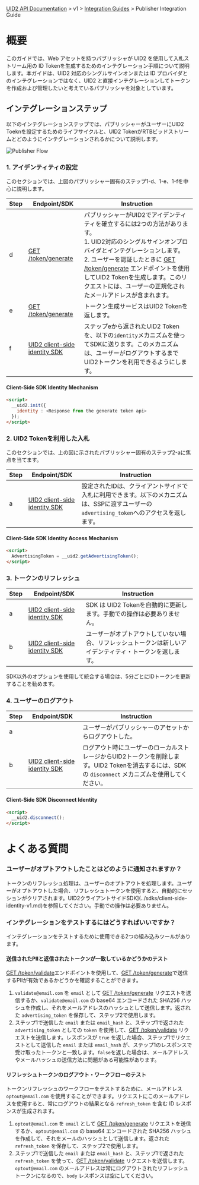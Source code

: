 [UID2 API Documentation](../../README.md) > v1 > [Integration Guides](README.md) > Publisher Integration Guide

# 概要

このガイドでは、Web アセットを持つパブリッシャが UID2 を使用して入札ストリーム用の ID Tokenを生成するためのインテグレーション手順について説明します。本ガイドは、UID2 対応のシングルサインオンまたは ID プロバイダとのインテグレーションではなく、UID2 と直接インテグレーションしてトークンを作成および管理したいと考えているパブリッシャを対象としています。

## インテグレーションステップ

以下のインテグレーションステップでは、パブリッシャーがユーザーにUID2 Toeknを設定するためのライフサイクルと、UID2 TokenがRTBビッドストリームとどのようにインテグレーションされるかについて説明します。

![Publisher Flow](https://mermaid.ink/svg/eyJjb2RlIjoiICBzZXF1ZW5jZURpYWdyYW1cbiAgICBwYXJ0aWNpcGFudCBVIGFzIOODpuODvOOCtuODvFxuICAgIHBhcnRpY2lwYW50IFAgYXMg44OR44OW44Oq44OD44K344Oj44O8XG4gICAgcGFydGljaXBhbnQgVUlEMiBhcyBVSUQyIFNlcnZpY2VcbiAgICBwYXJ0aWNpcGFudCBTU1BcbiAgICBOb3RlIG92ZXIgVSxTU1A6IDEuIOOCouOCpOODh-ODs-ODhuOCo-ODhuOCo-OBruioreWumlxuICAgIFUtPj4rUDogMS1hLiDjg6bjg7zjgrbjg7zjgYzjg5Hjg5bjg6rjg4Pjgrfjg6Pjg7zjga7jgqLjgrvjg4Pjg4jjgavjgqLjgq_jgrvjgrnjgZfjgb7jgZnjgIJcbiAgICBQLT4-LVU6IDEtYi4g44OR44OW44Oq44OD44K344Oj44O844Gv44CB44Kq44O844OX44Oz44Gq44Kk44Oz44K_44O844ON44OD44OI44Gu5L6h5YCk5Lqk5o-b44KS6Kqs5piO44GX44CB44Ot44Kw44Kk44Oz44KS6KaB5rGC44GX44G-44GZ44CCXG4gICAgYWN0aXZhdGUgVVxuICAgIFUtPj5QOiAxLWMuIOODpuODvOOCtuODvOOBr-iqjeiovOOCkuihjOOBhOOAgVVJRDLjga7kvZzmiJDjgpLoqLHlj6_jgZfjgb7jgZnjgIJcbiAgICBkZWFjdGl2YXRlIFVcbiAgICBhY3RpdmF0ZSBQXG4gICAgUC0-PlVJRDI6IDEtZC4g44OR44OW44Oq44OD44K344Oj44O844Gv44CB44Om44O844K244O844GuUElJ44KS44OI44O844Kv44Oz55Sf5oiQ44K144O844OT44K544Gr6YCB44KK44G-44GZ44CCXG4gICAgZGVhY3RpdmF0ZSBQXG4gICAgYWN0aXZhdGUgVUlEMlxuICAgIFVJRDItPj5QOiAxLWUuIOODiOODvOOCr-ODs-eUn-aIkOOCteODvOODk-OCueOBr1VJRDIgVG9rZW7jgpLov5TjgZfjgb7jgZnjgIJcbiAgICBkZWFjdGl2YXRlIFVJRDJcbiAgICBhY3RpdmF0ZSBQXG4gICAgUC0-PlU6IDEtZi4g44OR44OW44Oq44OD44K344Oj44O844Gv44CB44Om44O844K244O844GrVUlEMuOCkuioreWumuOBl-OBvuOBmeOAglxuICAgIGRlYWN0aXZhdGUgUFxuICAgIE5vdGUgb3ZlciBVLFNTUDogMi4gVUlEMiBUb2tlbuOCkuWIqeeUqOOBl-OBn-WFpeacrVxuXG4gICAgUC0-PlNTUDogMi1hLiDjg5Hjg5bjg6rjg4Pjgrfjg6Pjg7zjga_jgIFVSUQyIFRva2Vu44KS5L2_44Gj44Gm5bqD5ZGK55SoU1NQ44KS5ZG844Gz5Ye644GX44G-44GZ44CCXG4gICAgYWN0aXZhdGUgU1NQXG4gICAgU1NQLT4-UDogMi1iLiBTU1Djga_jgIHooajnpLrjgZnjgovluoPlkYrjgpLov5TjgZfjgb7jgZnjgIJcbiAgICBkZWFjdGl2YXRlIFNTUFxuICAgIGFjdGl2YXRlIFBcbiAgICBQLT4-VTogMi1jLiDjg5Hjg5bjg6rjg4Pjgrfjg6Pjg7zjga_jgIHjg6bjg7zjgrbjg7zjgavluoPlkYrjgpLooajnpLrjgZfjgb7jgZnjgIJcbiAgICBkZWFjdGl2YXRlIFBcblxuICAgIE5vdGUgb3ZlciBVLFNTUDogMy4g44OI44O844Kv44Oz44Gu44Oq44OV44Os44OD44K344OlXG4gICAgVS0-PlVJRDI6IDMtYS4gU0RL44Gv44CB44Oq44OV44Os44OD44K344Ol44OI44O844Kv44Oz44KS5L2_55So44GX44GmVUlEMuOCkuODquODleODrOODg-OCt-ODpeOBmeOCi-ODquOCr-OCqOOCueODiOOCkumAgeS_oeOBl-OBvuOBmeOAglxuICAgIGFjdGl2YXRlIFVJRDJcbiAgICBVSUQyLT4-VTogMy1iLiDjg6bjg7zjgrbjg7zjgYzjgqrjg5fjg4jjgqLjgqbjg4jjgZfjgabjgYTjgarjgYTloLTlkIjjgIHjg6rjg5Xjg6zjg4Pjgrfjg6Xjg4jjg7zjgq_jg7Pjg7vjgrXjg7zjg5Pjgrnjga_mlrDjgZfjgYRJROODiOODvOOCr-ODs-OCkui_lOOBl-OBvuOBmeOAglxuICAgIGRlYWN0aXZhdGUgVUlEMlxuICAgIE5vdGUgb3ZlciBVLFNTUDogNC4g44Om44O844K244O844Ot44Kw44Ki44Km44OIXG4gICAgVS0-PlA6IDQtYS4g44Om44O844K244O844GM44OR44OW44Oq44OD44K344Oj44O844Gu44Ki44K744OD44OI44GL44KJ44Ot44Kw44Ki44Km44OI44GX44G-44GZ44CCXG4gICAgYWN0aXZhdGUgUFxuICAgIFAtPj5VOiA0LWIuIOODpuODvOOCtuODvOOBrklE44GM44Kv44Oq44Ki44GV44KM44G-44GZ44CCXG4gICAgZGVhY3RpdmF0ZSBQIiwibWVybWFpZCI6eyJ0aGVtZSI6ImZvcmVzdCJ9LCJ1cGRhdGVFZGl0b3IiOmZhbHNlLCJhdXRvU3luYyI6dHJ1ZSwidXBkYXRlRGlhZ3JhbSI6ZmFsc2V9)

### 1. アイデンティティの設定

このセクションでは、上図のパブリッシャー固有のステップ1-d、1-e、1-fを中心に説明します。

| Step | Endpoint/SDK | Instruction |
| --- | --- | --- |
| d | [GET /token/generate](../endpoints/get-token-generate.md) | パブリッシャーがUID2でアイデンティティを確立するには2つの方法があります。<br>1. UID2対応のシングルサインオンプロバイダとインテグレーションします。<br> 2. ユーザーを認証したときに [GET /token/generate](../endpoints/get-token-generate.md) エンドポイントを使用してUID2 Tokenを生成します。このリクエストには、ユーザーの正規化されたメールアドレスが含まれます。 |
| e | [GET /token/generate](../endpoints/get-token-generate.md) | トークン生成サービスはUID2 Tokenを返します。 |
| f | [UID2 client-side identity SDK](../sdks/client-side-identity-v1.md) | ステップeから返されたUID2 Tokenを、以下の`identity`メカニズムを使ってSDKに送ります。このメカニズムは、ユーザーがログアウトするまでUID2トークンを利用できるようにします。 |

#### Client-Side SDK Identity Mechanism

```html
<script>
  __uid2.init({
    identity : <Response from the generate token api>
  });
</script>
```

### 2. UID2 Tokenを利用した入札

このセクションでは、上の図に示されたパブリッシャー固有のステップ2-aに焦点を当てます。

| Step | Endpoint/SDK | Instruction |
| --- | --- | --- |
| a | [UID2 client-side identity SDK](../sdks/client-side-identity-v1.md) | 設定されたIDは、クライアントサイドで入札に利用できます。以下のメカニズムは、SSPに渡すユーザーの`advertising_token`へのアクセスを返します。 |

#### Client-Side SDK Identity Access Mechanism

```html
<script>
  AdvertisingToken = __uid2.getAdvertisingToken();
</script>
```

### 3. トークンのリフレッシュ

| Step | Endpoint/SDK | Instruction |
| --- | --- | --- |
| a | [UID2 client-side identity SDK](../sdks/client-side-identity-v1.md) | SDK は UID2 Tokenを自動的に更新します。手動での操作は必要ありません。 |
| b | [UID2 client-side identity SDK](../sdks/client-side-identity-v1.md) | ユーザーがオプトアウトしていない場合、リフレッシュトークンは新しいアイデンティティ・トークンを返します。 |

SDK以外のオプションを使用して統合する場合は、5分ごとにIDトークンを更新することを勧めます。

### 4. ユーザーのログアウト

| Step | Endpoint/SDK | Instruction |
| --- | --- | --- |
| a |  | ユーザーがパブリッシャーのアセットからログアウトした。 |
| b | [UID2 client-side identity SDK](../sdks/client-side-identity-v1.md) | ログアウト時にユーザーのローカルストレージからUID2トークンを削除します。UID2 Tokenを消去するには、SDK の `disconnect` メカニズムを使用してください。 |

#### Client-Side SDK Disconnect Identity

```html
<script>
  __uid2.disconnect();
</script>
```

# よくある質問

### ユーザーがオプトアウトしたことはどのように通知されますか？
トークンのリフレッシュ処理は、ユーザーのオプトアウトを処理します。ユーザーがオプトアウトした場合、リフレッシュトークンを使用すると、自動的にセッションがクリアされます。UID2クライアントサイドSDK](../sdks/client-side-identity-v1.md)を参照してください。手動での操作は必要ありません。

### インテグレーションをテストするにはどうすればいいですか？
インテグレーションをテストするために使用できる2つの組み込みツールがあります。

#### 送信されたPIIと返信されたトークンが一致しているかどうかのテスト
[GET /token/validate](../endpoints/get-token-validate.md)エンドポイントを使用して、[GET /token/generate](../endpoints/get-token-generate.md)で送信するPIIが有効であるかどうかを確認することができます。

1. `validate@email.com` を `email` として [GET /token/generate](../endpoints/get-token-generate.md) リクエストを送信するか、`validate@email.com` の base64 エンコードされた SHA256 ハッシュを作成し、それをメールアドレスのハッシュとして送信します。返された `advertising_token` を保存して、ステップ2で使用します。
2. ステップ1で送信した `email` または `email_hash` と、ステップ1で返された `advertising_token` としての `token` を使用して、[GET /token/validate](../endpoints/get-token-validate.md) リクエストを送信します。レスポンスが `true` を返した場合、ステップ1でリクエストとして送信した `email` または `email_hash` が、ステップ1のレスポンスで受け取ったトークンと一致します。`false`を返した場合は、メールアドレスやメールハッシュの送信方法に問題がある可能性があります。

#### リフレッシュトークンのログアウト・ワークフローのテスト

トークンリフレッシュのワークフローをテストするために、メールアドレス `optout@email.com` を使用することができます。リクエストにこのメールアドレスを使用すると、常にログアウトの結果となる `refresh_token` を含む ID レスポンスが生成されます。

1. `optout@email.com` を `email` として [GET /token/generate](../endpoints/get-token-generate.md) リクエストを送信するか、`optout@email.com` の base64 エンコードされた SHA256 ハッシュを作成して、それをメールのハッシュとして送信します。返された `refresh_token` を保存して、ステップ2で使用します。
2. ステップ1で送信した `email` または `email_hash` と、ステップ1で返された `refresh_token` を使って、[GET /token/validate](../endpoints/get-token-validate.md) リクエストを送信します。`optout@email.com` のメールアドレスは常にログアウトされたリフレッシュトークンになるので、`body` レスポンスは空にしてください。
